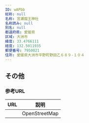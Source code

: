 ```yaml
---
ID: wAPbb
総称: null
名称: 宮瀬龍王神社
名称読み: null
別名: null
都道府県: 愛媛県
区域: 大洲市
緯度: 33.4766111
経度: 132.5011935
郵便番号: 7950021
住所: 愛媛県大洲市平野町野田乙６８９-１０４
---
```


## その他

### 参考URL

| URL | 説明          |
| --- | ------------- |
|     | OpenStreetMap |
